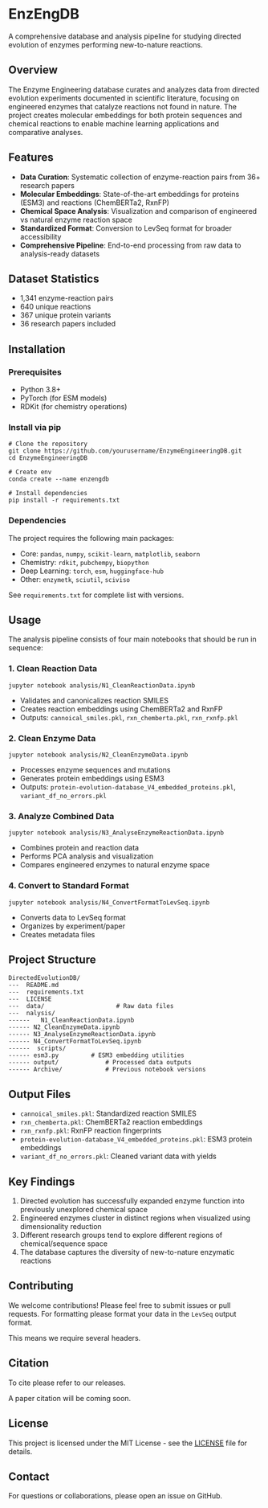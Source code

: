 # EnzEngDB

A comprehensive database and analysis pipeline for studying directed evolution of enzymes performing new-to-nature reactions.

## Overview  

The Enzyme Engineering database curates and analyzes data from directed evolution experiments documented in scientific literature, focusing on engineered enzymes that catalyze reactions not found in nature. The project creates molecular embeddings for both protein sequences and chemical reactions to enable machine learning applications and comparative analyses.

## Features 

- **Data Curation**: Systematic collection of enzyme-reaction pairs from 36+ research papers
- **Molecular Embeddings**: State-of-the-art embeddings for proteins (ESM3) and reactions (ChemBERTa2, RxnFP)
- **Chemical Space Analysis**: Visualization and comparison of engineered vs natural enzyme reaction space
- **Standardized Format**: Conversion to LevSeq format for broader accessibility
- **Comprehensive Pipeline**: End-to-end processing from raw data to analysis-ready datasets

## Dataset Statistics  

- 1,341 enzyme-reaction pairs
- 640 unique reactions
- 367 unique protein variants
- 36 research papers included

## Installation  

### Prerequisites  

- Python 3.8+
- PyTorch (for ESM models)
- RDKit (for chemistry operations)

### Install via pip  

```
# Clone the repository
git clone https://github.com/yourusername/EnzymeEngineeringDB.git
cd EnzymeEngineeringDB

# Create env
conda create --name enzengdb

# Install dependencies
pip install -r requirements.txt
```

### Dependencies  

The project requires the following main packages:
- Core: `pandas`, `numpy`, `scikit-learn`, `matplotlib`, `seaborn`
- Chemistry: `rdkit`, `pubchempy`, `biopython`
- Deep Learning: `torch`, `esm`, `huggingface-hub`
- Other: `enzymetk`, `sciutil`, `sciviso`

See `requirements.txt` for complete list with versions.

## Usage  

The analysis pipeline consists of four main notebooks that should be run in sequence:

### 1. Clean Reaction Data  
```
jupyter notebook analysis/N1_CleanReactionData.ipynb
```

- Validates and canonicalizes reaction SMILES
- Creates reaction embeddings using ChemBERTa2 and RxnFP
- Outputs: `cannoical_smiles.pkl`, `rxn_chemberta.pkl`, `rxn_rxnfp.pkl`

### 2. Clean Enzyme Data 

```
jupyter notebook analysis/N2_CleanEnzymeData.ipynb
```

- Processes enzyme sequences and mutations
- Generates protein embeddings using ESM3
- Outputs: `protein-evolution-database_V4_embedded_proteins.pkl`, `variant_df_no_errors.pkl`

### 3. Analyze Combined Data  

```
jupyter notebook analysis/N3_AnalyseEnzymeReactionData.ipynb
```

- Combines protein and reaction data
- Performs PCA analysis and visualization
- Compares engineered enzymes to natural enzyme space

### 4. Convert to Standard Format  

```
jupyter notebook analysis/N4_ConvertFormatToLevSeq.ipynb
```
- Converts data to LevSeq format
- Organizes by experiment/paper
- Creates metadata files

## Project Structure  

```
DirectedEvolutionDB/
---  README.md
---  requirements.txt
---  LICENSE
---  data/                    # Raw data files
---  nalysis/
------   N1_CleanReactionData.ipynb
------ N2_CleanEnzymeData.ipynb
------ N3_AnalyseEnzymeReactionData.ipynb
------ N4_ConvertFormatToLevSeq.ipynb
------  scripts/
------ esm3.py         # ESM3 embedding utilities
------ output/             # Processed data outputs
------ Archive/            # Previous notebook versions
```

## Output Files  

- `cannoical_smiles.pkl`: Standardized reaction SMILES
- `rxn_chemberta.pkl`: ChemBERTa2 reaction embeddings
- `rxn_rxnfp.pkl`: RxnFP reaction fingerprints
- `protein-evolution-database_V4_embedded_proteins.pkl`: ESM3 protein embeddings
- `variant_df_no_errors.pkl`: Cleaned variant data with yields

## Key Findings  

1. Directed evolution has successfully expanded enzyme function into previously unexplored chemical space
2. Engineered enzymes cluster in distinct regions when visualized using dimensionality reduction
3. Different research groups tend to explore different regions of chemical/sequence space
4. The database captures the diversity of new-to-nature enzymatic reactions

## Contributing  

We welcome contributions! Please feel free to submit issues or pull requests. For formatting please format your data in the `LevSeq` output format.

This means we require several headers.

## Citation

To cite please refer to our releases. 

A paper citation will be coming soon.

## License

This project is licensed under the MIT License - see the [LICENSE](LICENSE) file for details.

## Contact

For questions or collaborations, please open an issue on GitHub.
